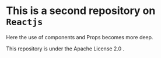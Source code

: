 # This is a second repository on `Reactjs`

Here the use of components and Props becomes more deep.

This repository is under the Apache License 2.0 .